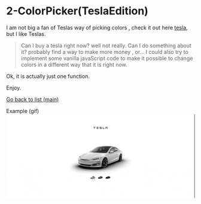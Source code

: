 # 2-ColorPicker(TeslaEdition)

I am not big a fan of Teslas way of picking colors , check it out here [tesla](https://www.tesla.com/models/design#paint), but I like Teslas.

> Can I buy a tesla right now? well not really.
> Can I do something about it? probably find a way to make more money , or... I could also try to implement some vanilla javaScript code to make it possible to change colors in a different way that it is right now.

Ok, it is actually just one function.

Enjoy.

[Go back to list (main)](https://github.com/deivmaik/CodePractice)

Example (gif)![](<https://raw.githubusercontent.com/deivmaik/365DaysOfCode/2-ColorPicker(TeslaEdition)/teslaAnimation.gif>)
